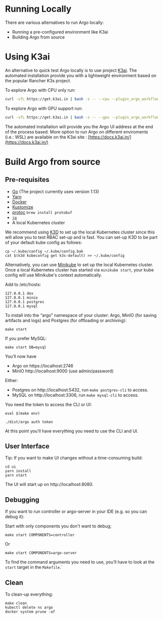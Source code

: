 # Running Locally

There are various alternatives to run Argo locally:

- Running a pre-configured environment like K3ai
- Building Argo from source

# Using K3ai

An alternative to quick test Argo locally is to use project [K3ai](https://docs.k3ai.in/). The automated installation provide you with a lightweight environment
based on the popular Rancher K3s project.

To explore Argo with CPU only run:

```sh
curl -sfL https://get.k3ai.in | bash -s -- --cpu --plugin_argo_workflow
```

To explore Argo with GPU support run:

```sh
curl -sfL https://get.k3ai.in | bash -s -- --gpu --plugin_argo_workflow
```

The automated installation will provide you the Argo UI address at the end of the process based. More option to run Argo on different enviroments (i.e.: WSL) are available
on the K3ai site : [https://docs.k3ai.in/](https://docs.k3ai.in/)

# Build Argo from source

## Pre-requisites

* [Go](https://golang.org/dl/) (The project currently uses version 1.13)
* [Yarn](https://classic.yarnpkg.com/en/docs/install/#mac-stable)
* [Docker](https://docs.docker.com/get-docker/)
* [Kustomize](https://github.com/kubernetes-sigs/kustomize/blob/master/docs/INSTALL.md)
* [protoc](http://google.github.io/proto-lens/installing-protoc.html) `brew install protobuf`
* [`jq`](https://stedolan.github.io/jq/download/)
* A local Kubernetes cluster

We recommend using [K3D](https://k3d.io/) to set up the local Kubernetes cluster since this will allow you to test RBAC set-up and is fast. You can set-up K3D to be part of your default kube config as follows:

    cp ~/.kube/config ~/.kube/config.bak
    cat $(k3d kubeconfig get k3s-default) >> ~/.kube/config
    
Alternatively, you can use [Minikube](https://github.com/kubernetes/minikube) to set up the local Kubernetes cluster. Once a local Kubernetes cluster has started via `minikube start`, your kube config will use Minikube's context automatically.

Add to /etc/hosts:

    127.0.0.1 dex
    127.0.0.1 minio
    127.0.0.1 postgres
    127.0.0.1 mysql

To install into the “argo” namespace of your cluster: Argo, MinIO (for saving artifacts and logs) and Postgres (for offloading or archiving):

    make start 

If you prefer MySQL:

	make start DB=mysql

You’ll now have

* Argo on https://localhost:2746
* MinIO  http://localhost:9000 (use admin/password)

Either:

* Postgres on  http://localhost:5432, run `make postgres-cli` to access.
* MySQL on  http://localhost:3306, run `make mysql-cli` to access.

You need the token to access the CLI or UI:

    eval $(make env)

    ./dist/argo auth token

At this point you’ll have everything you need to use the CLI and UI.

## User Interface

Tip: If you want to make UI changes without a time-consuming build:

    cd ui
    yarn install
    yarn start

The UI will start up on http://localhost:8080.

## Debugging

If you want to run controller or argo-server in your IDE (e.g. so you can debug it):


Start with only components you don't want to debug;

    make start COMPONENTS=controller
    
Or

    make start COMPONENTS=argo-server
    
To find the command arguments you need to use, you’ll have to look at the `start` target in the `Makefile`.`
 
## Clean

To clean-up everything:

    make clean
    kubectl delete ns argo
    docker system prune -af
